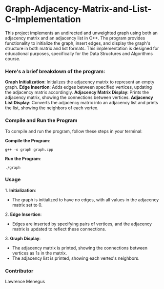 # Graph-Adjacency-Matrix-and-List-C-Implementation

<p>This project implements an undirected and unweighted graph using both an adjacency matrix and an adjacency list in C++. The program provides functionality to initialize the graph, insert edges, and display the graph's structure in both matrix and list formats. This implementation is designed for educational purposes, specifically for the Data Structures and Algorithms course.</p>

### Here's a brief breakdown of the program:
<b>Graph Initialization</b>: Initializes the adjacency matrix to represent an empty graph.
<b>Edge Insertion</b>: Adds edges between specified vertices, updating the adjacency matrix accordingly.
<b>Adjacency Matrix Display</b>: Prints the adjacency matrix, showing the connections between vertices.
<b>Adjacency List Display</b>: Converts the adjacency matrix into an adjacency list and prints the list, showing the neighbors of each vertex.

### Compile and Run the Program
<p>To compile and run the program, follow these steps in your terminal:</p>
<b>Compile the Program</b>:
<pre><code>g++ -o graph graph.cpp</code></pre>
<b>Run the Program</b>:
<pre><code>./graph</code></pre>

### Usage
<p>1. <b>Initialization</b>:</p>
<ul>
    <li>The graph is initialized to have no edges, with all values in the adjacency matrix set to 0.</li>
</ul>
<p>2. <b>Edge Insertion</b>:</p>
<ul>
    <li>Edges are inserted by specifying pairs of vertices, and the adjacency matrix is updated to reflect these connections.</li>
</ul>
<p>3. <b>Graph Display</b>:</p>
<ul>
    <li>The adjacency matrix is printed, showing the connections between vertices as 1s in the matrix.</li>
    <li>The adjacency list is printed, showing each vertex's neighbors.</li>
</ul>

### Contributor
<p>Lawrence Menegus</p>
